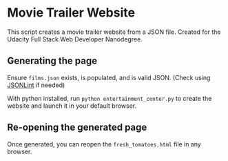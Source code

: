 # Movie Trailer Website

This script creates a movie trailer website from a JSON file. Created for the Udacity Full Stack Web Developer Nanodegree.

## Generating the page

Ensure `films.json` exists, is populated, and is valid JSON. (Check using [JSONLint](http://jsonlint.com) if needed)

With python installed, run `python entertainment_center.py` to create the website and launch it in your default browser.


## Re-opening the generated page

Once generated, you can reopen the `fresh_tomatoes.html` file in any browser.